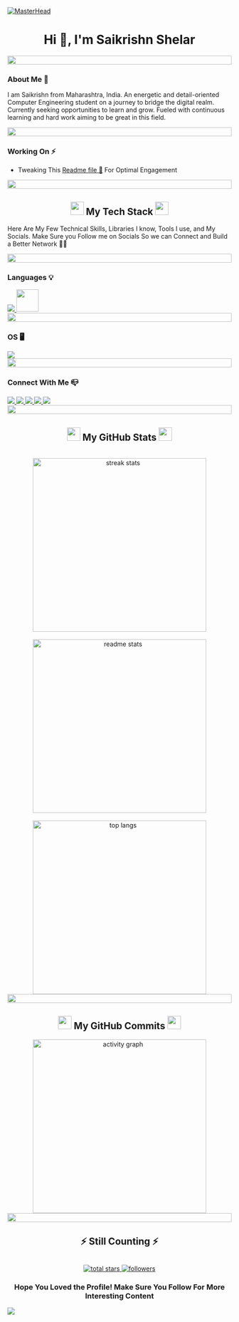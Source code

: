 [![MasterHead](https://firebasestorage.googleapis.com/v0/b/flexi-coding.appspot.com/o/dempgi7-520f8d5f-63d4-4453-8822-dbc149ae27f8.gif?alt=media&token=91c0c7b2-93c3-4029-b011-1a8703c5730d)](https://rishavchanda.io)
<h1 align="center">Hi 👋, I'm Saikrishn Shelar</h1>
<div align="left">
    <div align="left">
  <img src="https://i.imgur.com/dBaSKWF.gif" height="20" width="100%">
</div>

### About Me 🚀
<div>
<p>
I am Saikrishn from Maharashtra, India. An energetic and detail-oriented Computer Engineering student on a journey to bridge the digital realm.
Currently seeking opportunities to learn and grow. Fueled with continuous learning and hard work aiming to be great in this field.
</p>
</div>
<div align="left">
    <div align="left">
  <img src="https://i.imgur.com/dBaSKWF.gif" height="20" width="100%">
</div>

### Working On ⚡️
- Tweaking This [Readme file 🔎](https://github.com/SaikrishnShelar/SaikrishnShelar.git) For Optimal Engagement
<div align="left">
    <div align="left">
  <img src="https://i.imgur.com/dBaSKWF.gif" height="20" width="100%">
</div>

<h2 align="center"><img src="https://media.giphy.com/media/iY8CRBdQXODJSCERIr/giphy.gif" width="30"> My Tech Stack <img src="https://media.giphy.com/media/iY8CRBdQXODJSCERIr/giphy.gif" width="30"></h2>

Here Are My Few Technical Skills, Libraries I know, Tools I use, and My Socials. Make Sure you Follow me on Socials So we can Connect and Build a Better Network 🤝💭
<div align="left">
    <div align="left">
  <img src="https://i.imgur.com/dBaSKWF.gif" height="20" width="100%">
</div>
<h3>Languages 💡</h3>
<a href="https://skillicons.dev">
  <img src="https://skillicons.dev/icons?i=python,c,java,html,css,js" />
</a>
<a href="#"><img src="https://github.com/onemarc/tech-icons/blob/main/icons/kotlin-dark.svg" width="50"></a>
<div align="left">
    <div align="left">
  <img src="https://i.imgur.com/dBaSKWF.gif" height="20" width="100%">
</div>
  
### OS 🖥
  
<a href="https://skillicons.dev">
  <img src="https://skillicons.dev/icons?i=windows,linux,ubuntu" />
</a>
<div align="left">
    <div align="left">
  <img src="https://i.imgur.com/dBaSKWF.gif" height="20" width="100%">
</div>
  
### Connect With Me 📪
<a href="https://www.linkedin.com/in/saikrishn-shelar-168787294/">
  <img src="https://skillicons.dev/icons?i=linkedin" />
</a>
<a href="https://twitter.com">
  <img src="https://skillicons.dev/icons?i=twitter" />
</a>
<a href="https://stackoverflow.com">
  <img src="https://skillicons.dev/icons?i=stackoverflow" />
</a>
<a href="https://www.instagram.com">
  <img src="https://skillicons.dev/icons?i=instagram" />
</a>
<a href="mailto:">
  <img src="https://skillicons.dev/icons?i=gmail" />
</a>
<div align="left">
    <div align="left">
  <img src="https://i.imgur.com/dBaSKWF.gif" height="20" width="100%">
</div>
<h2 align="center"><img src="https://media.giphy.com/media/iY8CRBdQXODJSCERIr/giphy.gif" width="30"> My GitHub Stats <img src="https://media.giphy.com/media/iY8CRBdQXODJSCERIr/giphy.gif" width="30"></h2>
<br/>
<div align="center">
  <img width=390 src="https://github-readme-streak-stats.herokuapp.com/?user=SaikrishnShelar&count_private=true&theme=react&border_radius=20" alt="streak stats"/>
  <br/><br/>
  <img width=390 src="https://github-readme-stats.vercel.app/api?username=SaikrishnShelar&count_private=true&show_icons=true&theme=react&rank_icon=github&border_radius=20" alt="readme stats" />
  <br/><br/>
  <img width=390 src="https://github-readme-stats.vercel.app/api/top-langs/?username=SaikrishnShelar&hide=HTML&langs_count=8&layout=compact&theme=react&border_radius=15&size_weight=0.5&count_weight=0.5&exclude_repo=github-readme-stats" alt="top langs" />
</div>
<div align="left">
    <div align="left">
  <img src="https://i.imgur.com/dBaSKWF.gif" height="20" width="100%">
</div>
<h2 align="center"><img src="https://media.giphy.com/media/iY8CRBdQXODJSCERIr/giphy.gif" width="30"> My GitHub Commits <img src="https://media.giphy.com/media/iY8CRBdQXODJSCERIr/giphy.gif" width="30"></h2>
<div align="center">
  <img width=390 src="https://github-readme-activity-graph.vercel.app/graph?username=SaikrishnShelar&theme=react-dark&radius=16&hide_border=false" alt="activity graph"/>
</div>
<div align="left">
    <div align="left">
  <img src="https://i.imgur.com/dBaSKWF.gif" height="20" width="100%">
</div>
<h2 align="center">⚡️ Still Counting ⚡️</h2>
<div id="header" align="center">
  <img src="https://komarev.com/ghpvc/?username=SaikrishnShelar&style=for-the-badge&color=blueviolet" alt=""/>
</div>
<p align="center">
  <a href="https://github.com/SaikrishnShelar?tab=repositories&sort=stargazers">
    <img alt="total stars" title="Total stars on GitHub" src="https://custom-icon-badges.herokuapp.com/badge/dynamic/json?logo=star&color=55960c&labelColor=488207&label=Stars&style=for-the-badge&query=%24.stars&url=https://api.github-star-counter.workers.dev/user/SaikrishnShelar"/>
  </a>
  <a href="https://github.com/SaikrishnShelar?tab=followers">
    <img alt="followers" title="Follow me on GitHub" src="https://custom-icon-badges.herokuapp.com/github/followers/SaikrishnShelar?color=236ad3&labelColor=1155ba&style=for-the-badge&logo=person-add&label=Follow&logoColor=white"/>
  </a>
</p>


<h3 align="center">Hope You Loved the Profile! Make Sure You Follow For More Interesting Content</h3>
<img src="https://capsule-render.vercel.app/api?type=waving&color=gradient&height=100&section=footer"/>
